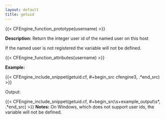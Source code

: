 ```yaml
---
layout: default
title: getuid
---
```


{{< CFEngine_function_prototype(username) >}}

**Description:** Return the integer user id of the named user on this host

If the named user is not registered the variable will not be defined.

{{< CFEngine_function_attributes(username) >}}

**Example:**

{{< CFEngine_include_snippet(getuid.cf, #\+begin_src cfengine3, .*end_src) >}}

Output:

{{< CFEngine_include_snippet(getuid.cf, #\+begin_src\s+example_output\s*, .*end_src) >}}
**Notes:**
On Windows, which does not support user ids, the variable will not
be defined.
